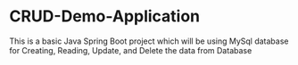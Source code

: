 # CRUD-Demo-Application
This is a basic Java Spring Boot project which will be using MySql database for Creating, Reading, Update, and Delete the data from Database
